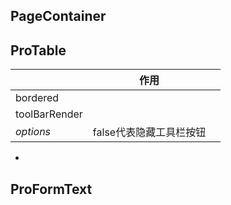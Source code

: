 ## PageContainer



## ProTable



|               | 作用                    |      |
| ------------- | ----------------------- | ---- |
| bordered      |                         |      |
| toolBarRender |                         |      |
| *options*     | false代表隐藏工具栏按钮 |      |



- 



## ProFormText

